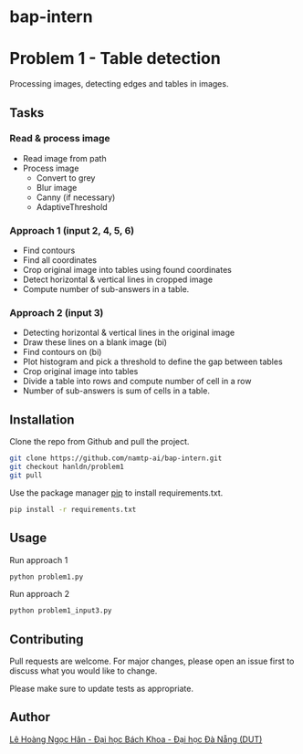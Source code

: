 # bap-intern
# Problem 1 - Table detection

Processing images, detecting edges and tables in images.

## Tasks
### Read & process image
* Read image from path
* Process image
  * Convert to grey
  * Blur image
  * Canny (if necessary)
  * AdaptiveThreshold
### Approach 1 (input 2, 4, 5, 6)
* Find contours
* Find all coordinates
* Crop original image into tables using found coordinates
* Detect horizontal & vertical lines in cropped image
* Compute number of sub-answers in a table.

### Approach 2 (input 3)
* Detecting horizontal & vertical lines in the original image
* Draw these lines on a blank image (bi)
* Find contours on (bi)
* Plot histogram and pick a threshold to define the gap between tables
* Crop original image into tables
* Divide a table into rows and compute number of cell in a row
* Number of sub-answers is sum of cells in a table.

## Installation

Clone the repo from Github and pull the project.
```bash
git clone https://github.com/namtp-ai/bap-intern.git
git checkout hanldn/problem1
git pull
```
Use the package manager [pip](https://pip.pypa.io/en/stable/) to install requirements.txt.

```bash
pip install -r requirements.txt
```

## Usage
Run approach 1
```bash
python problem1.py
```
Run approach 2
```bash
python problem1_input3.py
```

## Contributing
Pull requests are welcome. For major changes, please open an issue first to discuss what you would like to change.

Please make sure to update tests as appropriate.

## Author
[Lê Hoàng Ngọc Hân - Đại học Bách Khoa - Đại học Đà Nẵng (DUT)](https://github.com/hanahh080601) 